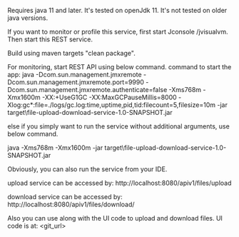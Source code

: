 Requires java 11 and later. 
It's tested on openJdk 11. It's not tested on older java versions.

If you want to monitor or profile this service, first start Jconsole /jvisualvm. 
Then start this REST service.

Build using maven targets "clean package".

For monitoring, start REST API using below command.
command to start the app: 
java -Dcom.sun.management.jmxremote -Dcom.sun.management.jmxremote.port=9990 -Dcom.sun.management.jmxremote.authenticate=false -Xms768m -Xmx1600m -XX:+UseG1GC -XX:MaxGCPauseMillis=8000 -Xlog:gc*:file=./logs/gc.log:time,uptime,pid,tid:filecount=5,filesize=10m -jar target\file-upload-download-service-1.0-SNAPSHOT.jar

else if you simply want to run the service without additional arguments, use below command.

java -Xms768m -Xmx1600m -jar target\file-upload-download-service-1.0-SNAPSHOT.jar

Obviously, you can also run the service from your IDE.

upload service can be accessed by: http://localhost:8080/apiv1/files/upload

download service can be accessed by: http://localhost:8080/apiv1/files/download/<filename> 

Also you can use along with the UI code to upload and download files. UI code is at:
<git_url>
